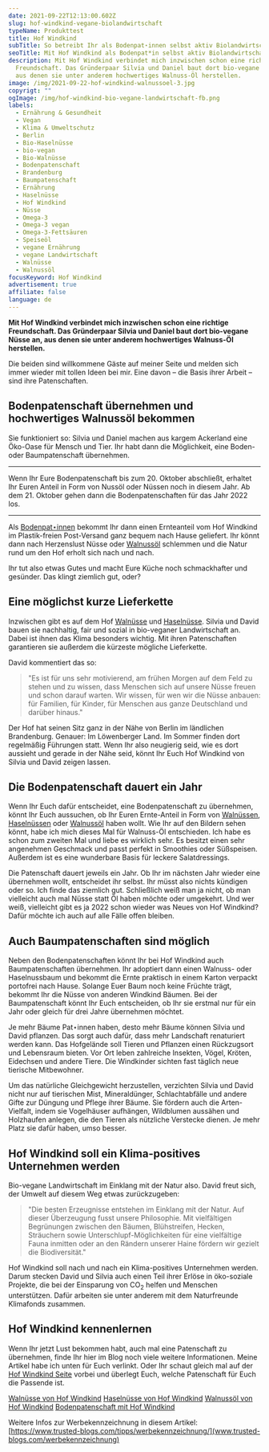 ```yaml
---
date: 2021-09-22T12:13:00.602Z
slug: hof-windkind-vegane-biolandwirtschaft
typeName: Produkttest
title: Hof Windkind
subTitle: So betreibt Ihr als Bodenpat⋆innen selbst aktiv Biolandwirtschaft
seoTitle: Mit Hof Windkind als Bodenpat*in selbst aktiv Biolandwirtschaft betreiben
description: Mit Hof Windkind verbindet mich inzwischen schon eine richtige
  Freundschaft. Das Gründerpaar Silvia und Daniel baut dort bio-vegane Nüsse an,
  aus denen sie unter anderem hochwertiges Walnuss-Öl herstellen.
image: /img/2021-09-22-hof-windkind-walnussoel-3.jpg
copyrigt: ""
ogImage: /img/hof-windkind-bio-vegane-landwirtschaft-fb.png
labels:
  - Ernährung & Gesundheit
  - Vegan
  - Klima & Umweltschutz
  - Berlin
  - Bio-Haselnüsse
  - bio-vegan
  - Bio-Walnüsse
  - Bodenpatenschaft
  - Brandenburg
  - Baumpatenschaft
  - Ernährung
  - Haselnüsse
  - Hof Windkind
  - Nüsse
  - Omega-3
  - Omega-3 vegan
  - Omega-3-Fettsäuren
  - Speiseöl
  - vegane Ernährung
  - vegane Landwirtschaft
  - Walnüsse
  - Walnussöl
focusKeyword: Hof Windkind
advertisement: true
affiliate: false
language: de
---
```

**Mit Hof Windkind verbindet mich inzwischen schon eine richtige Freundschaft. Das Gründerpaar Silvia und Daniel baut dort bio-vegane Nüsse an, aus denen sie unter anderem hochwertiges Walnuss-Öl herstellen.**

Die beiden sind willkommene Gäste auf meiner Seite und melden sich immer wieder mit tollen Ideen bei mir. Eine davon – die Basis ihrer Arbeit – sind ihre Patenschaften.

## Bodenpatenschaft übernehmen und hochwertiges Walnussöl bekommen

Sie funktioniert so: Silvia und Daniel machen aus kargem Ackerland eine Öko-Oase für Mensch und Tier. Ihr habt dann die Möglichkeit, eine Boden- oder Baumpatenschaft übernehmen.

---

Wenn Ihr Eure Bodenpatenschaft bis zum 20. Oktober abschließt, erhaltet Ihr Euren Anteil in Form von Nussöl oder Nüssen noch in diesem Jahr. Ab dem 21. Oktober gehen dann die Bodenpatenschaften für das Jahr 2022 los.

---

Als [Bodenpat⋆innen](/2021/04/bodenpatenschaft-hof-windkind/) bekommt Ihr dann einen Ernteanteil vom Hof Windkind im Plastik-freien Post-Versand ganz bequem nach Hause geliefert. Ihr könnt dann nach Herzenslust Nüsse oder [Walnussöl](/2020/10/walnussoel-hof-windkind/) schlemmen und die Natur rund um den Hof erholt sich nach und nach.

Ihr tut also etwas Gutes und macht Eure Küche noch schmackhafter und gesünder. Das klingt ziemlich gut, oder?

## Eine möglichst kurze Lieferkette

Inzwischen gibt es auf dem Hof [Walnüsse](/2019/09/hof-windkind-walnuss-baum-adoptieren/) und [Haselnüsse](/2020/03/haselnuesse-hof-windkind/). Silvia und David bauen sie nachhaltig, fair und sozial in bio-veganer Landwirtschaft an. Dabei ist ihnen das Klima besonders wichtig. Mit ihren Patenschaften garantieren sie außerdem die kürzeste mögliche Lieferkette.

David kommentiert das so:

> "Es ist für uns sehr motivierend, am frühen Morgen auf dem Feld zu stehen und zu wissen, dass Menschen sich auf unsere Nüsse freuen und schon darauf warten. Wir wissen, für wen wir die Nüsse anbauen: für Familien, für Kinder, für Menschen aus ganze Deutschland und darüber hinaus."

Der Hof hat seinen Sitz ganz in der Nähe von Berlin im ländlichen Brandenburg. Genauer: Im Löwenberger Land. Im Sommer finden dort regelmäßig Führungen statt. Wenn Ihr also neugierig seid, wie es dort aussieht und gerade in der Nähe seid, könnt Ihr Euch Hof Windkind von Silvia und David zeigen lassen.

## Die Bodenpatenschaft dauert ein Jahr

Wenn Ihr Euch dafür entscheidet, eine Bodenpatenschaft zu übernehmen, könnt Ihr Euch aussuchen, ob Ihr Euren Ernte-Anteil in Form von [Walnüssen](/2019/09/hof-windkind-walnuss-baum-adoptieren/), [Haselnüssen](/2020/03/haselnuesse-hof-windkind/) oder [Walnussöl](/2020/10/walnussoel-hof-windkind/) haben wollt. Wie Ihr auf den Bildern sehen könnt, habe ich mich dieses Mal für Walnuss-Öl entschieden. Ich habe es schon zum zweiten Mal und liebe es wirklich sehr. Es besitzt einen sehr angenehmen Geschmack und passt perfekt in Smoothies oder Süßspeisen. Außerdem ist es eine wunderbare Basis für leckere Salatdressings.

Die Patenschaft dauert jeweils ein Jahr. Ob Ihr im nächsten Jahr wieder eine übernehmen wollt, entscheidet ihr selbst. Ihr müsst also nichts kündigen oder so. Ich finde das ziemlich gut. Schließlich weiß man ja nicht, ob man vielleicht auch mal Nüsse statt Öl haben möchte oder umgekehrt. Und wer weiß, vielleicht gibt es ja 2022 schon wieder was Neues von Hof Windkind? Dafür möchte ich auch auf alle Fälle offen bleiben.

## Auch Baumpatenschaften sind möglich

Neben den Bodenpatenschaften könnt Ihr bei Hof Windkind auch Baumpatenschaften übernehmen. Ihr adoptiert dann einen Walnuss- oder Haselnussbaum und bekommt die Ernte praktisch in einem Karton verpackt portofrei nach Hause. Solange Euer Baum noch keine Früchte trägt, bekommt Ihr die Nüsse von anderen Windkind Bäumen. Bei der Baumpatenschaft könnt Ihr Euch entscheiden, ob Ihr sie erstmal nur für ein Jahr oder gleich für drei Jahre übernehmen möchtet. 

Je mehr Bäume Pat⋆innen haben, desto mehr Bäume können Silvia und David pflanzen. Das sorgt auch dafür, dass mehr Landschaft renaturiert werden kann. Das Hofgelände soll Tieren und Pflanzen einen Rückzugsort und Lebensraum bieten. Vor Ort leben zahlreiche Insekten, Vögel, Kröten, Eidechsen und andere Tiere. Die Windkinder sichten fast täglich neue tierische Mitbewohner. 

Um das natürliche Gleichgewicht herzustellen, verzichten Silvia und David nicht nur auf tierischen Mist, Mineraldünger, Schlachtabfälle und andere Gifte zur Düngung und Pflege ihrer Bäume. Sie fördern auch die Arten-Vielfalt, indem sie Vogelhäuser aufhängen, Wildblumen aussähen und Holzhaufen anlegen, die den Tieren als nützliche Verstecke dienen. Je mehr Platz sie dafür haben, umso besser.

## Hof Windkind soll ein Klima-positives Unternehmen werden

Bio-vegane Landwirtschaft im Einklang mit der Natur also. David freut sich, der Umwelt auf diesem Weg etwas zurückzugeben:

> "Die besten Erzeugnisse entstehen im Einklang mit der Natur. Auf dieser Überzeugung fusst unsere Philosophie. Mit vielfältigen Begrünungen zwischen den  Bäumen, Blühstreifen, Hecken, Sträuchern sowie Unterschlupf-Möglichkeiten für eine vielfältige Fauna inmitten oder an den Rändern unserer Haine fördern wir gezielt die Biodiversität."

Hof Windkind soll nach und nach ein Klima-positives Unternehmen werden. Darum stecken David und Silvia auch einen Teil ihrer Erlöse in öko-soziale Projekte, die bei der Einsparung von CO<sub>2</sub> helfen und Menschen unterstützen. Dafür arbeiten sie unter anderem mit dem Naturfreunde Klimafonds zusammen.

## Hof Windkind kennenlernen

Wenn Ihr jetzt Lust bekommen habt, auch mal eine Patenschaft zu übernehmen, finde Ihr hier im Blog noch viele weitere Informationen. Meine Artikel habe ich unten für Euch verlinkt. Oder Ihr schaut gleich mal auf der [Hof Windkind Seite](https://www.hofwindkind.com/info/alle-produkte.html) vorbei und überlegt Euch, welche Patenschaft für Euch die Passende ist.

[Walnüsse von Hof Windkind](/2019/09/hof-windkind-walnuss-baum-adoptieren/)
[Haselnüsse von Hof Windkind](/2020/03/haselnuesse-hof-windkind/)
[Walnussöl von Hof Windkind](/2020/10/walnussoel-hof-windkind/)
[Bodenpatenschaft mit Hof Windkind](/2021/04/bodenpatenschaft-hof-windkind/)

Weitere Infos zur Werbekennzeichnung in diesem Artikel: [https://www.trusted-blogs.com/tipps/werbekennzeichnung/](www.trusted-blogs.com/werbekennzeichnung)
